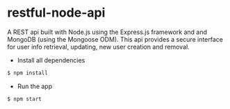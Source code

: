 # restful-node-api

A REST api built with Node.js using the Express.js framework and and MongoDB (using the Mongoose ODM). This api provides a secure interface for user info retrieval, updating, new user creation and removal.


+ Install all dependencies
```sh
$ npm install
```

+ Run the app
```sh
$ npm start
```

